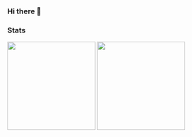 ### Hi there 👋

<!--
**ursinn/ursinn** is a ✨ _special_ ✨ repository because its `README.md` (this file) appears on your GitHub profile.

Here are some ideas to get you started:

- 🔭 I’m currently working on ...
- 🌱 I’m currently learning ...
- 👯 I’m looking to collaborate on ...
- 🤔 I’m looking for help with ...
- 💬 Ask me about ...
- 📫 How to reach me: ...
- 😄 Pronouns: ...
- ⚡ Fun fact: ...
-->

### Stats
<div>
  <img height="200em" src="https://github-readme-stats-ursinn.vercel.app/api?username=ursinn&count_private=true&show_icons=true&theme=dark" />
  <img height="200em" src="https://github-readme-stats-ursinn.vercel.app/api/top-langs/?username=ursinn&langs_count=10&layout=compact&theme=dark" />
</div>
